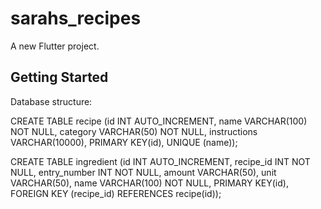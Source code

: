 # sarahs_recipes

A new Flutter project.

## Getting Started

Database structure:

CREATE TABLE recipe (id INT AUTO_INCREMENT, name VARCHAR(100) NOT NULL, category VARCHAR(50) NOT NULL, instructions VARCHAR(10000), PRIMARY KEY(id), UNIQUE (name));

CREATE TABLE ingredient (id INT AUTO_INCREMENT, recipe_id INT NOT NULL, entry_number INT NOT NULL, amount VARCHAR(50), unit VARCHAR(50), name VARCHAR(100) NOT NULL, PRIMARY KEY(id), FOREIGN KEY (recipe_id) REFERENCES recipe(id)); 
